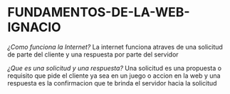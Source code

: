 # FUNDAMENTOS-DE-LA-WEB-IGNACIO

*¿Como funciona la Internet?*
La internet funciona atraves de una solicitud de parte del cliente y una respuesta por parte del servidor

*¿Que es una solicitud y una respuesta?*
Una solicitud es una propuesta o requisito que pide el cliente ya sea en un juego o accion en la web y una respuesta es la confirmacion que te brinda el servidor hacia la solicitud